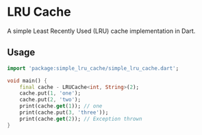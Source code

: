 # LRU Cache

A simple Least Recently Used (LRU) cache implementation in Dart.

## Usage

```dart
import 'package:simple_lru_cache/simple_lru_cache.dart';

void main() {
    final cache - LRUCache<int, String>(2);
    cache.put(1, 'one');
    cache.put(2, 'two');
    print(cache.get(1)); // one
    print(cache.put(3, 'three'));
    print(cache.get(2)); // Exception thrown
}
```